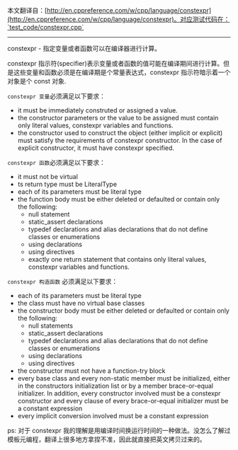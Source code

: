 
本文翻译自：[http://en.cppreference.com/w/cpp/language/constexpr](http://en.cppreference.com/w/cpp/language/constexpr)。对应测试代码在：`test_code/constexpr.cpp`

---

constexpr - 指定变量或者函数可以在编译器进行计算。

constexpr 指示符(specifier)表示变量或者函数的值可能在编译期间进行计算。但是这些变量和函数必须是在编译期是个常量表达式，constexpr 指示符暗示着一个对象是个 const 对象.

`constexpr 变量`必须满足以下要求：

+ it must be immediately construted or assigned a value.
+ the constructor parameters or the value to be assigned must contain only literal values, constexpr variables and functions. 
+ the constructor used to construct the object (either implicit or explicit) must satisfy the requirements of constexpr constructor. In the case of explicit constructor, it must have constexpr specified.

`constexpr 函数`必须满足以下要求：

+ it must not be virtual
+ ts return type must be LiteralType
+ each of its parameters must be literal type
+ the function body must be either deleted or defaulted or contain only the following:
    + null statement
    + static_assert declarations
    + typedef declarations and alias declarations that do not define classes or enumerations
    + using declarations
    + using directives
    + exactly one return statement that contains only literal values, constexpr variables and functions.

`constexpr 构造函数` 必须满足以下要求：

+ each of its parameters must be literal type
+ the class must have no virtual base classes
+ the constructor body must be either deleted or defaulted or contain only the following:
  + null statements
  + static_assert declarations
  + typedef declarations and alias declarations that do not define classes or enumerations
  + using declarations
  + using directives
+ the constructor must not have a function-try block
+ every base class and every non-static member must be initialized, either in the constructors initialization list or by a member brace-or-equal initializer. In addition, every constructor involved must be a constexpr constructor and every clause of every brace-or-equal initializer must be a constant expression
+ every implicit conversion involved must be a constant expression

ps: 对于 constexpr 我的理解是用编译时间换运行时间的一种做法。没怎么了解过模板元编程，翻译上很多地方拿捏不准，因此就直接把英文拷贝过来的。
